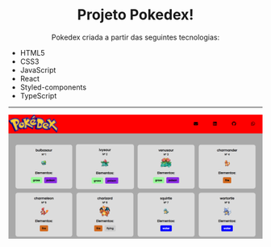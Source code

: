 <h1 align="center"> Projeto Pokedex! </h1>

<p align="center">Pokedex criada a partir das seguintes tecnologias:</p>
<ul>
    <li>
      HTML5
    </li>
    <li>
      CSS3
    </li>
    <li>
      JavaScript
    </li>
    <li>
      React
    </li>
    <li>
      Styled-components
    </li>
    <li>
      TypeScript
    </li>
  </ul>
  
<hr>

![Screenshot-Project](./src/assets/Screenshot-Project.png)
